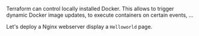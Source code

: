 Terraform can control locally installed Docker. This allows to trigger dynamic Docker image updates, to execute containers on certain events, ...

Let's deploy a Nginx webserver display a `Helloworld` page.
